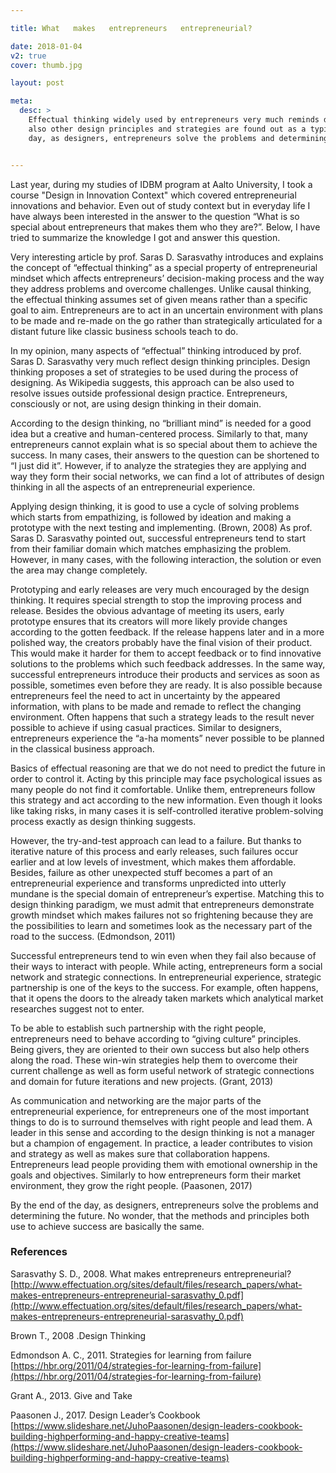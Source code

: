 ```yaml
---

title: What   makes   entrepreneurs   entrepreneurial?

date: 2018-01-04
v2: true
cover: thumb.jpg

layout: post

meta:
  desc: >
    Effectual thinking widely used by entrepreneurs very much reminds design thinking concept. With a closer look,
    also other design principles and strategies are found out as a typical entrepreneurial behavior. By the end of the
    day, as designers, entrepreneurs solve the problems and determining the future.


---
```


Last year, during my studies of IDBM program at Aalto University, I took a course "Design in Innovation Context" which
covered entrepreneurial innovations and behavior. Even out of study context but in everyday life I have always been
interested in the answer to the question “What is so special about entrepreneurs that makes them who they are?”. Below,
I have tried to summarize the knowledge I got and answer this question.

<excerpt/>
Very interesting article by prof. Saras D. Sarasvathy introduces and explains the concept of “effectual thinking” as a
special property of entrepreneurial mindset which affects entrepreneurs’ decision-making process and the way they
address problems and overcome challenges. Unlike causal thinking, the effectual thinking assumes set of given means
rather than a specific goal to aim. Entrepreneurs are to act in an uncertain environment with plans to be made and
re-made on the go rather than strategically articulated for a distant future like classic business schools teach to do.

In my opinion, many aspects of “effectual” thinking introduced by prof. Saras D. Sarasvathy very much reflect design
thinking principles. Design thinking proposes a set of strategies to be used during the process of designing. As
Wikipedia suggests, this approach can be also used to resolve issues outside professional design practice.
Entrepreneurs, consciously or not, are using design thinking in their domain.

According to the design thinking, no “brilliant mind” is needed for a good idea but a creative and
human-centered process. Similarly to that, many entrepreneurs cannot explain what is so special about them to achieve
the success. In many cases, their answers to the question can be shortened to “I just did it”. However, if to analyze
the strategies they are applying and way they form their social networks, we can find a lot of attributes of design
thinking in all the aspects of an entrepreneurial experience.

Applying design thinking, it is good to use a cycle of solving problems which starts from empathizing, is followed by
ideation and making a prototype with the next testing and implementing. (Brown, 2008) As prof. Saras D. Sarasvathy
pointed out, successful entrepreneurs tend to start from their familiar domain which matches emphasizing the problem.
However, in many cases, with the following interaction, the solution or even the area may change completely.

Prototyping and early releases are very much encouraged by the design thinking. It requires special strength to stop the
improving process and release. Besides the obvious advantage of meeting its users, early prototype ensures that its
creators will more likely provide changes according to the gotten feedback. If the release happens later and in a more
polished way, the creators probably have the final vision of their product. This would make it harder for them to accept
feedback or to find innovative solutions to the problems which such feedback addresses. In the same way, successful
entrepreneurs introduce their products and services as soon as possible, sometimes even before they are ready. It is
also possible because entrepreneurs feel the need to act in uncertainty by the appeared information, with plans to be
made and remade to reflect the changing environment. Often happens that such a strategy leads to the result never
possible to achieve if using casual practices. Similar to designers, entrepreneurs experience the “a-ha moments” never
possible to be planned in the classical business approach.

Basics of effectual reasoning are that we do not need to predict the future in order to control it. Acting by this
principle may face psychological issues as many people do not find it comfortable. Unlike them, entrepreneurs follow
this strategy and act according to the new information. Even though it looks like taking risks, in many cases it is
self-controlled iterative problem-solving process exactly as design thinking suggests.

However, the try-and-test approach can lead to a failure. But thanks to iterative nature of this process and early
releases, such failures occur earlier and at low levels of investment, which makes them affordable. Besides, failure as
other unexpected stuff becomes a part of an entrepreneurial experience and transforms unpredicted into utterly mundane
is the special domain of entrepreneur’s expertise. Matching this to design thinking paradigm, we must admit that
entrepreneurs demonstrate growth mindset which makes failures not so frightening because they are the possibilities to
learn and sometimes look as the necessary part of the road to the success. (Edmondson, 2011)

Successful entrepreneurs tend to win even when they fail also because of their ways to interact with people. While
acting, entrepreneurs form a social network and strategic connections. In entrepreneurial experience, strategic
partnership is one of the keys to the success. For example, often happens, that it opens the doors to the already taken
markets which analytical market researches suggest not to enter.

To be able to establish such partnership with the right people, entrepreneurs need to behave according to “giving
culture” principles. Being givers, they are oriented to their own success but also help others along the road. These
win-win strategies help them to overcome their current challenge as well as form useful network of strategic connections
and domain for future iterations and new projects. (Grant, 2013)

As communication and networking are the major parts of the entrepreneurial experience, for entrepreneurs one of the most
important things to do is to surround themselves with right people and lead them. A leader in this sense and according
to the design thinking is not a manager but a champion of engagement. In practice, a leader contributes to vision and
strategy as well as makes sure that collaboration happens. Entrepreneurs lead people providing them with emotional
ownership in the goals and objectives. Similarly to how entrepreneurs form their market environment, they grow the right
people. (Paasonen, 2017)

By the end of the day, as designers, entrepreneurs solve the problems and determining the future. No wonder, that the
methods and principles both use to achieve success are basically the same.

### References

Sarasvathy S. D., 2008. What makes entrepreneurs entrepreneurial?<br/>
[http://www.effectuation.org/sites/default/files/research_papers/what-makes-entrepreneurs-entrepreneurial-sarasvathy_0.pdf](http://www.effectuation.org/sites/default/files/research_papers/what-makes-entrepreneurs-entrepreneurial-sarasvathy_0.pdf)

Brown T., 2008 .Design Thinking

Edmondson A. C., 2011. Strategies for learning from failure<br/>
[https://hbr.org/2011/04/strategies-for-learning-from-failure](https://hbr.org/2011/04/strategies-for-learning-from-failure)

Grant A., 2013. Give and Take

Paasonen J., 2017. Design Leader’s Cookbook<br/>
[https://www.slideshare.net/JuhoPaasonen/design-leaders-cookbook-building-highperforming-and-happy-creative-teams](https://www.slideshare.net/JuhoPaasonen/design-leaders-cookbook-building-highperforming-and-happy-creative-teams)

